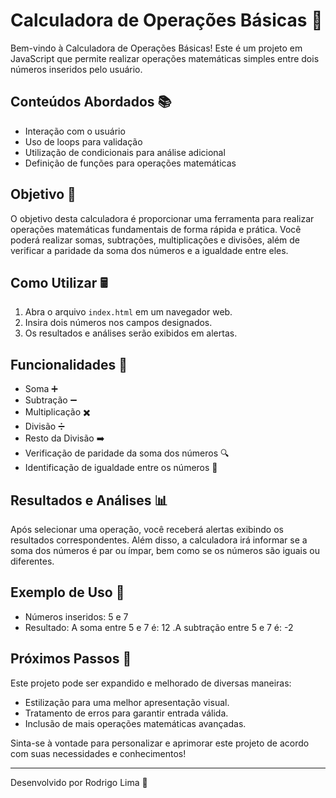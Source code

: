 # Calculadora de Operações Básicas 🧮

Bem-vindo à Calculadora de Operações Básicas! Este é um projeto em JavaScript que permite realizar operações matemáticas simples entre dois números inseridos pelo usuário.

## Conteúdos Abordados 📚

- Interação com o usuário
- Uso de loops para validação
- Utilização de condicionais para análise adicional
- Definição de funções para operações matemáticas

## Objetivo 🎯

O objetivo desta calculadora é proporcionar uma ferramenta para realizar operações matemáticas fundamentais de forma rápida e prática. Você poderá realizar somas, subtrações, multiplicações e divisões, além de verificar a paridade da soma dos números e a igualdade entre eles.

## Como Utilizar 🖩

1. Abra o arquivo `index.html` em um navegador web.
2. Insira dois números nos campos designados.
3. Os resultados e análises serão exibidos em alertas.

## Funcionalidades 🔧

- Soma ➕
- Subtração ➖
- Multiplicação ✖️
- Divisão ➗
- Resto da Divisão ➡️
- Verificação de paridade da soma dos números 🔍
- Identificação de igualdade entre os números 🔁

## Resultados e Análises 📊

Após selecionar uma operação, você receberá alertas exibindo os resultados correspondentes. Além disso, a calculadora irá informar se a soma dos números é par ou ímpar, bem como se os números são iguais ou diferentes.

## Exemplo de Uso 🌟

- Números inseridos: 5 e 7
- Resultado: A soma entre 5 e 7 é: 12
 .A subtração entre 5 e 7 é: -2

## Próximos Passos 🚀

Este projeto pode ser expandido e melhorado de diversas maneiras:
- Estilização para uma melhor apresentação visual.
- Tratamento de erros para garantir entrada válida.
- Inclusão de mais operações matemáticas avançadas.

Sinta-se à vontade para personalizar e aprimorar este projeto de acordo com suas necessidades e conhecimentos!

---

Desenvolvido por Rodrigo Lima 💼
